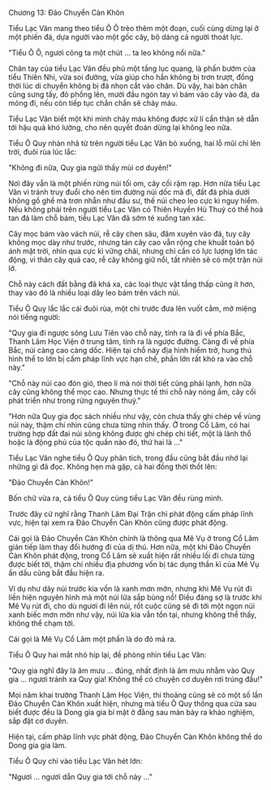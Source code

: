 Chương 13: Đảo Chuyển Càn Khôn

Tiểu Lạc Vân mang theo tiểu Ô Ô trèo thêm một đoạn, cuối cùng dừng lại ở một phiến đá, dựa người vào một gốc cây, bộ dáng cả người thoát lực. 
 
"Tiểu Ô Ô, ngươi cõng ta một chút ... ta leo không nổi nữa." 

Chân tay của tiểu Lạc Vân đều phủ một tầng lục quang, là phấn bướm của tiểu Thiên Nhi, vừa soi đường, vừa giúp cho hắn không bị trơn trượt, đồng thời lúc di chuyển không bị đá nhọn cắt vào chân. Dù vậy, hai bàn chân cũng sưng tấy, đỏ phồng lên, mười đầu ngón tay vì bám vào cây vào đá, da mỏng đi, nếu còn tiếp tục chắn chắn sẽ chảy máu. 

Tiểu Lạc Vân biết một khi mình chảy máu không được xử lí cẩn thận sẽ dẫn tới hậu quả khó lường, cho nên quyết đoán dừng lại không leo nữa. 

Tiểu Ô Quy nhàn nhã từ trên người tiểu Lạc Vân bò xuống, hai lỗ mũi chỉ lên trời, đuôi rùa lúc lắc: 

"Không đi nữa, Quy gia ngửi thấy mùi cơ duyên!"

Nơi đây vẫn là một phiến rừng núi tối om, cây cối rậm rạp. Hơn nữa tiểu Lạc Vân vì tránh truy đuổi cho nên tìm đường núi dốc mà đi, đất đá phía dưới không gồ ghề mà trơn nhẵn như đầu sư, thế núi cheo leo cực kì nguy hiểm. Nếu không phải trên người tiểu Lạc Vân có Thiên Huyền Hủ Thuỷ có thể hoà tan đá làm chỗ bám, tiểu Lạc Vân đã sớm té xuống tan xác. 

Cây mọc bám vào vách núi, rễ cây chen sâu, đâm xuyên vào đá, tuy cây không mọc dày như trước, nhưng tán cây cao vẫn rộng che khuất toàn bộ ánh mặt trời, nhìn qua cực kì vững chãi, nhưng chỉ cần có lực lượng lớn tác động, vì thân cây quá cao, rễ cây không giữ nổi, tất nhiên sẽ có một trận núi lở. 

Chỗ này cách đất bằng đã khá xa, các loại thực vật tầng thấp cũng ít hơn, thay vào đó là nhiều loại dây leo bám trên vách núi. 

Tiểu Ô Quy lắc lắc cái đuôi rùa, một chi trước đưa lên vuốt cằm, mở miệng nói tiếng người: 

"Quy gia đi ngược sông Lưu Tiên vào chỗ này, tính ra là đi về phía Bắc, Thanh Lâm Học Viện ở trung tâm, tính ra là ngược đường. Càng đi về phía Bắc, núi càng cao càng dốc. Hiện tại chỗ này địa hình hiểm trở, hung thú hình thể to lớn bị cấm pháp lĩnh vực hạn chế, phần lớn rất khó ra vào chỗ này." 

"Chỗ này núi cao đón gió, theo lí mà nói thời tiết cũng phải lạnh, hơn nữa cây cũng không thể mọc cao. Nhưng thực tế thì chỗ này nóng ẩm, cây cối phát triển như trong rừng nguyên thuỷ."

"Hơn nữa Quy gia đọc sách nhiều như vậy, còn chưa thấy ghi chép về vùng núi này, thậm chí nhìn cũng chưa từng nhìn thấy. Ở trong Cổ Lâm, có hai trường hợp đất đai núi sông không được ghi chép chi tiết, một là lãnh thổ hoặc là động phủ của tộc quần nào đó, thứ hai là ..." 

Tiểu Lạc Vân nghe tiểu Ô Quy phân tích, trong đầu cũng bắt đầu nhớ lại những gì đã đọc. Không hẹn mà gặp, cả hai đồng thời thốt lên: 

"Đảo Chuyển Càn Khôn!" 

Bốn chữ vừa ra, cả tiểu Ô Quy cùng tiểu Lạc Vân đều rùng mình. 

Trước đây cứ nghĩ rằng Thanh Lâm Đại Trận chỉ phát động cấm pháp lĩnh vực, hiện tại xem ra Đảo Chuyển Càn Khôn cũng được phát động. 

Cái gọi là Đảo Chuyển Càn Khôn chính là thông qua Mê Vụ ở trong Cổ Lâm gián tiếp làm thay đổi hướng đi của dị thú. Hơn nữa, một khi Đảo Chuyển Càn Khôn phát động, trong Cổ Lâm sẽ xuất hiện rất nhiều lối đi chưa từng được biết tới, thậm chí nhiều địa phương vốn bị tác dụng thần kì của Mê Vụ ẩn dấu cũng bắt đầu hiện ra. 

Ví dụ như dãy núi trước kia vốn là xanh mơn mởn, nhưng khi Mê Vụ rút đi liền hiện nguyên hình mà một núi lửa sắp bùng nổ! Điều đáng sợ là trước khi Mê Vụ rút đi, cho dù ngươi đi lên núi, rốt cuộc cũng sẽ đi tới một ngọn núi xanh biếc mơn mởn như vậy, núi lửa kia vẫn tồn tại, nhưng không thể thấy, không thể chạm tới.

Cái gọi là Mê Vụ Cổ Lâm một phần là do đó mà ra. 

Tiểu Ô Quy hai mắt nhỏ híp lại, đề phòng nhìn tiểu Lạc Vân: 

"Quy gia nghĩ đây là âm mưu ... đúng, nhất định là âm mưu nhằm vào Quy gia ... ngươi tránh xa Quy gia! Không thể có chuyện cơ duyên rơi trúng đầu!" 

Mọi năm khai trường Thanh Lâm Học Viện, thi thoảng cũng sẽ có một số lần Đảo Chuyển Càn Khôn xuất hiện, nhưng mà tiểu Ô Quy thông qua cửa sau biết được đều là Dong gia gia bí mật ở đằng sau màn bày ra khảo nghiệm, sắp đặt cơ duyên. 

Hiện tại, cấm pháp lĩnh vực phát động, Đảo Chuyển Càn Khôn không thể do Dong gia gia làm. 

Tiểu Ô Quy chỉ vào tiểu Lạc Vân hét lớn: 

"Ngươi ... ngươi dẫn Quy gia tới chỗ này ..." 